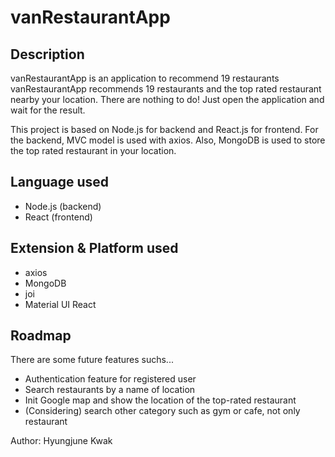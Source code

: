 # vanRestaurantApp
## Description
vanRestaurantApp is an application to recommend 19 restaurants vanRestaurantApp recommends 19 restaurants and the top rated restaurant nearby your location.
There are nothing to do! Just open the application and wait for the result.

This project is based on Node.js for backend and React.js for frontend.
For the backend, MVC model is used with axios. Also, MongoDB is used to store the top rated restaurant in your location.

## Language used
- Node.js (backend)
- React   (frontend)

## Extension & Platform used
- axios
- MongoDB
- joi
- Material UI React

## Roadmap
There are some future features suchs...
- Authentication feature for registered user
- Search restaurants by a name of location
- Init Google map and show the location of the top-rated restaurant
- (Considering) search other category such as gym or cafe, not only restaurant

Author: Hyungjune Kwak
